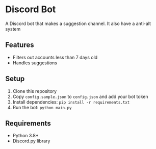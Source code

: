 # Discord Bot

A Discord bot that makes a suggestion channel.
It also have a anti-alt system

## Features
- Filters out accounts less than 7 days old
- Handles suggestions

## Setup
1. Clone this repository
2. Copy `config.sample.json` to `config.json` and add your bot token
3. Install dependencies: `pip install -r requirements.txt`
4. Run the bot: `python main.py`

## Requirements
- Python 3.8+
- Discord.py library
